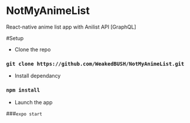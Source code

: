 # NotMyAnimeList
React-native anime list app with Anilist API [GraphQL]


#Setup 

- Clone the repo

### `git clone https://github.com/WeakedBUSH/NotMyAnimeList.git`

- Install dependancy 

### `npm install`

- Launch the app 

###`expo start`
